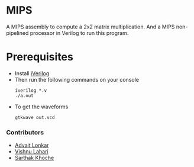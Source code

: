 # MIPS

A MIPS assembly to compute a 2x2 matrix multiplication. And a MIPS non-pipelined processor in Verilog to run this program.

# Prerequisites

- Install [iVerilog](https://www.swarthmore.edu/NatSci/mzucker1/e15_f2014/iverilog.html)
- Then run the following commands on your console
  ```
  iverilog *.v
  ./a.out
  ```
- To get the waveforms
  ```
  gtkwave out.vcd
  ```

### Contributors

- [Advait Lonkar](https://github.com/advait-l/)
- [Vishnu Lahari](https://github.com/Lahari-5139/)
- [Sarthak Khoche](https://github.com/SarthakKhoche/)
